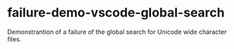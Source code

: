 # failure-demo-vscode-global-search
Demonstrantion of a failure of the global search for Unicode wide character files. 
